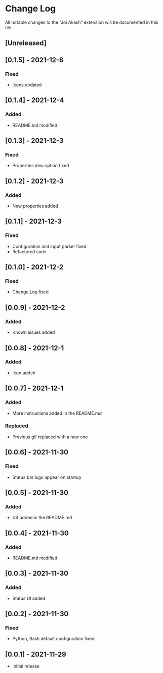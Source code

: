 # Change Log

All notable changes to the "Joi Akash" extension will be documented in this file.

## [Unreleased]

## [0.1.5] - 2021-12-8

### Fixed

- Icons updated

## [0.1.4] - 2021-12-4

### Added

- README.md modified

## [0.1.3] - 2021-12-3

### Fixed

- Properties description fixed

## [0.1.2] - 2021-12-3

### Added

- New properties added

## [0.1.1] - 2021-12-3

### Fixed

- Configuration and input parser fixed
- Refactored code

## [0.1.0] - 2021-12-2

### Fixed

- Change Log fixed

## [0.0.9] - 2021-12-2

### Added

- Known issues added

## [0.0.8] - 2021-12-1

### Added

- Icon added

## [0.0.7] - 2021-12-1

### Added

- More instructions added in the README.md

### Replaced

- Previous gif replaced with a new one

## [0.0.6] - 2021-11-30

### Fixed

- Status bar logo appear on startup

## [0.0.5] - 2021-11-30

### Added

- Gif added in the README.md

## [0.0.4] - 2021-11-30

### Added

- README.md modified

## [0.0.3] - 2021-11-30

### Added

- Status UI added

## [0.0.2] - 2021-11-30

### Fixed

- Python, Bash default configuration fixed

## [0.0.1] - 2021-11-29

- Initial release
